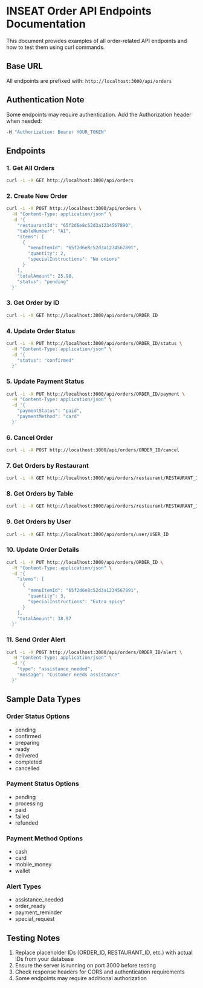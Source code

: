 # INSEAT Order API Endpoints Documentation

This document provides examples of all order-related API endpoints and how to test them using curl commands.

## Base URL
All endpoints are prefixed with: `http://localhost:3000/api/orders`

## Authentication Note
Some endpoints may require authentication. Add the Authorization header when needed:
```bash
-H "Authorization: Bearer YOUR_TOKEN"
```

## Endpoints

### 1. Get All Orders
```bash
curl -i -X GET http://localhost:3000/api/orders
```

### 2. Create New Order
```bash
curl -i -X POST http://localhost:3000/api/orders \
  -H "Content-Type: application/json" \
  -d '{
    "restaurantId": "65f2d6e8c52d3a1234567890",
    "tableNumber": "A1",
    "items": [
      {
        "menuItemId": "65f2d6e8c52d3a1234567891",
        "quantity": 2,
        "specialInstructions": "No onions"
      }
    ],
    "totalAmount": 25.98,
    "status": "pending"
  }'
```

### 3. Get Order by ID
```bash
curl -i -X GET http://localhost:3000/api/orders/ORDER_ID
```

### 4. Update Order Status
```bash
curl -i -X PUT http://localhost:3000/api/orders/ORDER_ID/status \
  -H "Content-Type: application/json" \
  -d '{
    "status": "confirmed"
  }'
```

### 5. Update Payment Status
```bash
curl -i -X PUT http://localhost:3000/api/orders/ORDER_ID/payment \
  -H "Content-Type: application/json" \
  -d '{
    "paymentStatus": "paid",
    "paymentMethod": "card"
  }'
```

### 6. Cancel Order
```bash
curl -i -X POST http://localhost:3000/api/orders/ORDER_ID/cancel
```

### 7. Get Orders by Restaurant
```bash
curl -i -X GET http://localhost:3000/api/orders/restaurant/RESTAURANT_ID
```

### 8. Get Orders by Table
```bash
curl -i -X GET http://localhost:3000/api/orders/restaurant/RESTAURANT_ID/table/TABLE_NUMBER
```

### 9. Get Orders by User
```bash
curl -i -X GET http://localhost:3000/api/orders/user/USER_ID
```

### 10. Update Order Details
```bash
curl -i -X PUT http://localhost:3000/api/orders/ORDER_ID \
  -H "Content-Type: application/json" \
  -d '{
    "items": [
      {
        "menuItemId": "65f2d6e8c52d3a1234567891",
        "quantity": 3,
        "specialInstructions": "Extra spicy"
      }
    ],
    "totalAmount": 38.97
  }'
```

### 11. Send Order Alert
```bash
curl -i -X POST http://localhost:3000/api/orders/ORDER_ID/alert \
  -H "Content-Type: application/json" \
  -d '{
    "type": "assistance_needed",
    "message": "Customer needs assistance"
  }'
```

## Sample Data Types

### Order Status Options
- pending
- confirmed
- preparing
- ready
- delivered
- completed
- cancelled

### Payment Status Options
- pending
- processing
- paid
- failed
- refunded

### Payment Method Options
- cash
- card
- mobile_money
- wallet

### Alert Types
- assistance_needed
- order_ready
- payment_reminder
- special_request

## Testing Notes
1. Replace placeholder IDs (ORDER_ID, RESTAURANT_ID, etc.) with actual IDs from your database
2. Ensure the server is running on port 3000 before testing
3. Check response headers for CORS and authentication requirements
4. Some endpoints may require additional authorization 